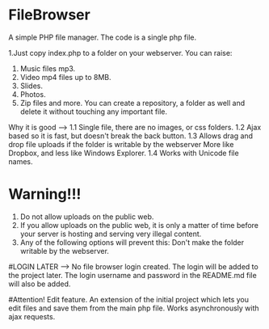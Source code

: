 # FileBrowser


A simple PHP file manager. The code is a single php file.

1.Just copy index.php to a folder on your webserver.
You can raise:
1) Music files mp3.
2) Video mp4 files up to 8MB.
3) Slides.
4) Photos.
5) Zip files and more.
You can create a repository, a folder as well and delete it without touching any important file.

Why it is good -->
1.1  Single file, there are no images, or css folders.
1.2  Ajax based so it is fast, but doesn't break the back button.
1.3  Allows drag and drop file uploads if the folder is writable by the webserver  More like Dropbox, and less like Windows Explorer.
1.4  Works with Unicode file names.


# Warning!!!
1. Do not allow uploads on the public web.
2. If you allow uploads on the public web, it is only a matter of time before your server is hosting and serving very illegal content.
3. Any of the following options will prevent this:
Don't make the folder writable by the webserver.

#LOGIN LATER -->
No file browser login created. 
The login will be added to the project later. 
The login username and password in the README.md file will also be added.


#Attention!
Edit feature. 
An extension of the initial project which lets you edit files and save them from the main php file.
Works asynchronously with ajax requests.
